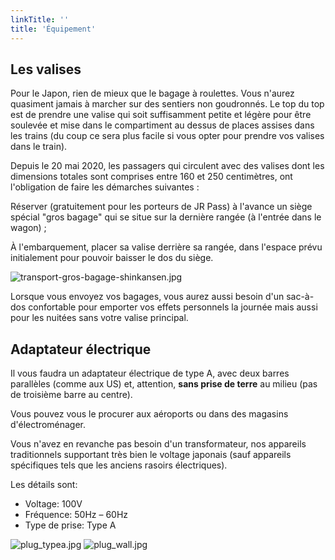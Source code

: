 ```yaml
---
linkTitle: ''
title: 'Équipement'
---
```


## Les valises

Pour le Japon, rien de mieux que le bagage à roulettes. Vous n'aurez quasiment jamais à marcher sur des sentiers non goudronnés. Le top du top est de prendre une valise qui soit suffisamment petite et légère pour être soulevée et mise dans le compartiment au dessus de places assises dans les trains (du coup ce sera plus facile si vous opter pour prendre vos valises dans le train).

Depuis le 20 mai 2020, les passagers qui circulent avec des valises dont les dimensions totales sont comprises entre 160 et 250 centimètres, ont l'obligation de faire les démarches suivantes :

Réserver (gratuitement pour les porteurs de JR Pass) à l'avance un siège spécial "gros bagage" qui se situe sur la dernière rangée (à l'entrée dans le wagon) ;

À l'embarquement, placer sa valise derrière sa rangée, dans l'espace prévu initialement pour pouvoir baisser le dos du siège.

![transport-gros-bagage-shinkansen.jpg](/images/transport-gros-bagage-shinkansen.jpg)

Lorsque vous envoyez vos bagages, vous aurez aussi besoin d'un sac-à-dos confortable pour emporter vos effets personnels la journée mais aussi pour les nuitées sans votre valise principal.

## Adaptateur électrique

Il vous faudra un adaptateur électrique de type A, avec deux barres parallèles (comme aux US) et, attention, **sans prise de terre** au milieu (pas de troisième barre au centre).

Vous pouvez vous le procurer aux aéroports ou dans des magasins d'électroménager. 

Vous n'avez en revanche pas besoin d'un transformateur, nos appareils traditionnels supportant très bien le voltage japonais (sauf appareils spécifiques tels que les anciens rasoirs électriques).  

Les détails sont:

-   Voltage: 100V
-   Fréquence: 50Hz – 60Hz
-   Type de prise: Type A

![plug_typea.jpg](/images/plug_typea.jpg)
![plug_wall.jpg](/images/plug_wall.jpg)
